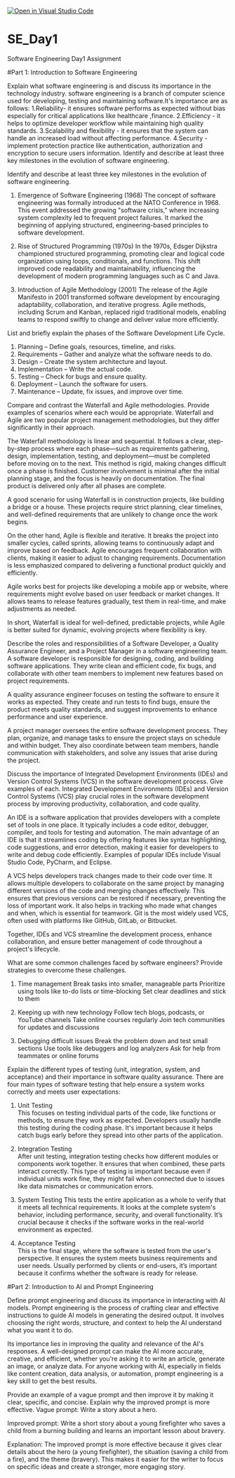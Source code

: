 [![Open in Visual Studio Code](https://classroom.github.com/assets/open-in-vscode-2e0aaae1b6195c2367325f4f02e2d04e9abb55f0b24a779b69b11b9e10269abc.svg)](https://classroom.github.com/online_ide?assignment_repo_id=18389147&assignment_repo_type=AssignmentRepo)
# SE_Day1
Software Engineering Day1 Assignment

#Part 1: Introduction to Software Engineering

Explain what software engineering is and discuss its importance in the technology industry.
software engineering is a branch of computer science used for developing, testing and maintaining software.It's importance are as follows:
1.Reliability- it ensures software performs as expected without bias especially for critical applications like healthcare ,finance. 
2.Efficiency - it helps to optimize developer workflow while maintaining high quality standards.
3.Scalability and flexibility - it ensures that the system can handle an increased load without affecting performance.
4.Security - implement protection practice like authentication, authorization and encryption to secure users information. Identify and describe at least three key milestones in the evolution of software engineering.


Identify and describe at least three key milestones in the evolution of software engineering.
 
1. Emergence of Software Engineering (1968) 
The concept of software engineering was formally introduced at the NATO Conference in 1968. This event addressed the growing "software crisis," where increasing system complexity led to frequent project failures. It marked the beginning of applying structured, engineering-based principles to software development.  

2. Rise of Structured Programming (1970s)
In the 1970s, Edsger Dijkstra championed structured programming, promoting clear and logical code organization using loops, conditionals, and functions. This shift improved code readability and maintainability, influencing the development of modern programming languages such as C and Java.  

3. Introduction of Agile Methodology (2001) 
The release of the Agile Manifesto in 2001 transformed software development by encouraging adaptability, collaboration, and iterative progress. Agile methods, including Scrum and Kanban, replaced rigid traditional models, enabling teams to respond swiftly to change and deliver value more efficiently.  


List and briefly explain the phases of the Software Development Life Cycle.

1. Planning – Define goals, resources, timeline, and risks.  
2. Requirements – Gather and analyze what the software needs to do.  
3. Design – Create the system architecture and layout.  
4. Implementation – Write the actual code.  
5. Testing – Check for bugs and ensure quality.  
6. Deployment – Launch the software for users.  
7. Maintenance – Update, fix issues, and improve over time.  

Compare and contrast the Waterfall and Agile methodologies. Provide examples of scenarios where each would be appropriate.
Waterfall and Agile are two popular project management methodologies, but they differ significantly in their approach.

The Waterfall methodology is linear and sequential. It follows a clear, step-by-step process where each phase—such as requirements gathering, design, implementation, testing, and deployment—must be completed before moving on to the next. This method is rigid, making changes difficult once a phase is finished. Customer involvement is minimal after the initial planning stage, and the focus is heavily on documentation. The final product is delivered only after all phases are complete.  

A good scenario for using Waterfall is in construction projects, like building a bridge or a house. These projects require strict planning, clear timelines, and well-defined requirements that are unlikely to change once the work begins.

On the other hand, Agile is flexible and iterative. It breaks the project into smaller cycles, called sprints, allowing teams to continuously adapt and improve based on feedback. Agile encourages frequent collaboration with clients, making it easier to adjust to changing requirements. Documentation is less emphasized compared to delivering a functional product quickly and efficiently.  

Agile works best for projects like developing a mobile app or website, where requirements might evolve based on user feedback or market changes. It allows teams to release features gradually, test them in real-time, and make adjustments as needed.

In short, Waterfall is ideal for well-defined, predictable projects, while Agile is better suited for dynamic, evolving projects where flexibility is key.

Describe the roles and responsibilities of a Software Developer, a Quality Assurance Engineer, and a Project Manager in a software engineering team.
A software developer is responsible for designing, coding, and building software applications. They write clean and efficient code, fix bugs, and collaborate with other team members to implement new features based on project requirements.

A quality assurance engineer focuses on testing the software to ensure it works as expected. They create and run tests to find bugs, ensure the product meets quality standards, and suggest improvements to enhance performance and user experience.

A project manager oversees the entire software development process. They plan, organize, and manage tasks to ensure the project stays on schedule and within budget. They also coordinate between team members, handle communication with stakeholders, and solve any issues that arise during the project.

Discuss the importance of Integrated Development Environments (IDEs) and Version Control Systems (VCS) in the software development process. Give examples of each.
Integrated Development Environments (IDEs) and Version Control Systems (VCS) play crucial roles in the software development process by improving productivity, collaboration, and code quality.

An IDE is a software application that provides developers with a complete set of tools in one place. It typically includes a code editor, debugger, compiler, and tools for testing and automation. The main advantage of an IDE is that it streamlines coding by offering features like syntax highlighting, code suggestions, and error detection, making it easier for developers to write and debug code efficiently. Examples of popular IDEs include Visual Studio Code, PyCharm, and Eclipse.

A VCS helps developers track changes made to their code over time. It allows multiple developers to collaborate on the same project by managing different versions of the code and merging changes effectively. This ensures that previous versions can be restored if necessary, preventing the loss of important work. It also helps in tracking who made what changes and when, which is essential for teamwork. Git is the most widely used VCS, often used with platforms like GitHub, GitLab, or Bitbucket.

Together, IDEs and VCS streamline the development process, enhance collaboration, and ensure better management of code throughout a project's lifecycle.

What are some common challenges faced by software engineers? Provide strategies to overcome these challenges.
1. Time management
Break tasks into smaller, manageable parts
Prioritize using tools like to-do lists or time-blocking
Set clear deadlines and stick to them

2. Keeping up with new technology
Follow tech blogs, podcasts, or YouTube channels
Take online courses regularly
Join tech communities for updates and discussions

3. Debugging difficult issues
Break the problem down and test small sections
Use tools like debuggers and log analyzers
Ask for help from teammates or online forums


Explain the different types of testing (unit, integration, system, and acceptance) and their importance in software quality assurance.
There are four main types of software testing that help ensure a system works correctly and meets user expectations:

1. Unit Testing  
   This focuses on testing individual parts of the code, like functions or methods, to ensure they work as expected. Developers usually handle this testing during the coding phase. It's important because it helps catch bugs early before they spread into other parts of the application.

2. Integration Testing  
   After unit testing, integration testing checks how different modules or components work together. It ensures that when combined, these parts interact correctly. This type of testing is important because even if individual units work fine, they might fail when connected due to issues like data mismatches or communication errors.

3. System Testing 
   This tests the entire application as a whole to verify that it meets all technical requirements. It looks at the complete system's behavior, including performance, security, and overall functionality. It’s crucial because it checks if the software works in the real-world environment as expected.

4. Acceptance Testing  
   This is the final stage, where the software is tested from the user's perspective. It ensures the system meets business requirements and user needs. Usually performed by clients or end-users, it’s important because it confirms whether the software is ready for release.

#Part 2: Introduction to AI and Prompt Engineering


Define prompt engineering and discuss its importance in interacting with AI models.
Prompt engineering is the process of crafting clear and effective instructions to guide AI models in generating the desired output. It involves choosing the right words, structure, and context to help the AI understand what you want it to do.

Its importance lies in improving the quality and relevance of the AI's responses. A well-designed prompt can make the AI more accurate, creative, and efficient, whether you're asking it to write an article, generate an image, or analyze data. For anyone working with AI, especially in fields like content creation, data analysis, or automation, prompt engineering is a key skill to get the best results.

Provide an example of a vague prompt and then improve it by making it clear, specific, and concise. Explain why the improved prompt is more effective.
Vague prompt: Write a story about a hero.  

Improved prompt: Write a short story about a young firefighter who saves a child from a burning building and learns an important lesson about bravery.  

Explanation: The improved prompt is more effective because it gives clear details about the hero (a young firefighter), the situation (saving a child from a fire), and the theme (bravery). This makes it easier for the writer to focus on specific ideas and create a stronger, more engaging story.
